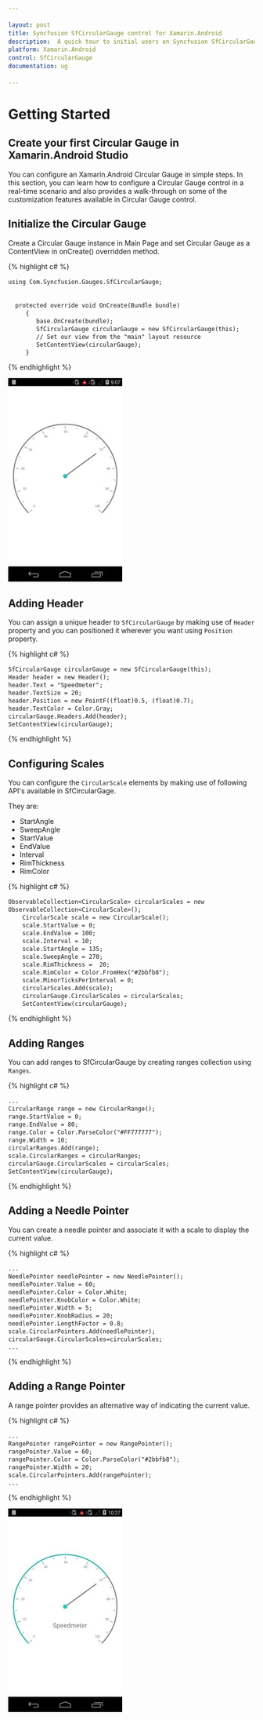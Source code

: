 ```yaml
---

layout: post
title: Syncfusion SfCircularGauge control for Xamarin.Android 
description:  A quick tour to initial users on Syncfusion SfCircularGauge control for Xamarin.Android  Platform
platform: Xamarin.Android
control: SfCircularGauge
documentation: ug

---
```



# Getting Started

## Create your first Circular Gauge in Xamarin.Android Studio

You can configure an Xamarin.Android Circular Gauge in simple steps. In this section, you can learn how to configure a Circular Gauge control in a real-time scenario and also provides a walk-through on some of the customization features available in Circular Gauge control.

## Initialize the Circular Gauge

Create a Circular Gauge instance in Main Page and set Circular Gauge as a ContentView in onCreate() overridden method.


{% highlight c# %}

    
	using Com.Syncfusion.Gauges.SfCircularGauge;


	  protected override void OnCreate(Bundle bundle)
		 {
			base.OnCreate(bundle);
			SfCircularGauge circularGauge = new SfCircularGauge(this);
			// Set our view from the "main" layout resource
			SetContentView(circularGauge);
		 }
    
{% endhighlight %}

![](getting-started_images/getting-started_img2.png)

## Adding Header

You can assign a unique header to `SfCircularGauge` by making use of `Header` property and you can positioned it wherever you want using `Position` property.


{% highlight c# %}

    SfCircularGauge circularGauge = new SfCircularGauge(this);
    Header header = new Header();
    header.Text = "Speedmeter";
    header.TextSize = 20;
    header.Position = new PointF((float)0.5, (float)0.7);
    header.TextColor = Color.Gray;
    circularGauge.Headers.Add(header); 
    SetContentView(circularGauge);

{% endhighlight %}

## Configuring Scales

You can configure the `CircularScale` elements by making use of following API's available in SfCircularGage.

They are:

* StartAngle
* SweepAngle
* StartValue
* EndValue
* Interval
* RimThickness
* RimColor

{% highlight c# %}

    ObservableCollection<CircularScale> circularScales = new ObservableCollection<CircularScale>();
        CircularScale scale = new CircularScale(); 
        scale.StartValue = 0; 
        scale.EndValue = 100;
        scale.Interval = 10;
        scale.StartAngle = 135;
        scale.SweepAngle = 270;
        scale.RimThickness =  20;
        scale.RimColor = Color.FromHex("#2bbfb8");
        scale.MinorTicksPerInterval = 0;
        circularScales.Add(scale);
        circularGauge.CircularScales = circularScales;
        SetContentView(circularGauge);

{% endhighlight %}

## Adding Ranges

You can add ranges to SfCircularGauge by creating ranges collection using `Ranges`.

{% highlight c# %}

    ...
    CircularRange range = new CircularRange();
    range.StartValue = 0;
    range.EndValue = 80;
    range.Color = Color.ParseColor("#FF777777");
    range.Width = 10;
    circularRanges.Add(range);
    scale.CircularRanges = circularRanges;
    circularGauge.CircularScales = circularScales;
    SetContentView(circularGauge);

{% endhighlight %}

## Adding a Needle Pointer

You can create a needle pointer and associate it with a scale to display the current value.

{% highlight c# %}

    ...
    NeedlePointer needlePointer = new NeedlePointer();
    needlePointer.Value = 60;
    needlePointer.Color = Color.White;
    needlePointer.KnobColor = Color.White;
    needlePointer.Width = 5;
    needlePointer.KnobRadius = 20;
    needlePointer.LengthFactor = 0.8;
    scale.CircularPointers.Add(needlePointer);
    circularGauge.CircularScales=circularScales;
    ...

{% endhighlight %}

## Adding a Range Pointer

A range pointer provides an alternative way of indicating the current value.

{% highlight c# %}

    ... 
    RangePointer rangePointer = new RangePointer();
	rangePointer.Value = 60;
	rangePointer.Color = Color.ParseColor("#2bbfb8");
	rangePointer.Width = 20;
	scale.CircularPointers.Add(rangePointer);
    ...

{% endhighlight %}

![](getting-started_images/getting-started_img3.png)
